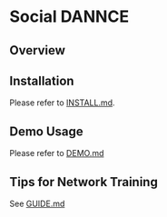 # Social DANNCE

## Overview

## Installation
Please refer to [INSTALL.md](./INSTALL.md).

## Demo Usage
Please refer to [DEMO.md](./DEMO.md)

## Tips for Network Training
See [GUIDE.md](./GUIDE.md)